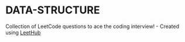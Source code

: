 # DATA-STRUCTURE
Collection of LeetCode questions to ace the coding interview! - Created using [LeetHub](https://github.com/QasimWani/LeetHub)
